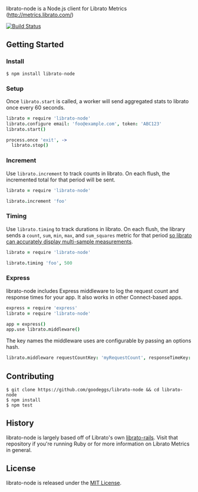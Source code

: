 librato-node is a Node.js client for Librato Metrics (http://metrics.librato.com/)

[![Build Status](https://travis-ci.org/goodeggs/librato-node.png)](https://travis-ci.org/goodeggs/librato-node)

Getting Started
---------------

### Install

    $ npm install librato-node

### Setup

Once `librato.start` is called, a worker will send aggregated stats to librato once every 60 seconds.

``` coffee
librato = require 'librato-node'
librato.configure email: 'foo@example.com', token: 'ABC123'
librato.start()

process.once 'exit', ->
  librato.stop()
```

### Increment

Use `librato.increment` to track counts in librato.  On each flush, the incremented total for that period will be sent.

``` coffee
librato = require 'librato-node'

librato.increment 'foo'
```

### Timing

Use `librato.timing` to track durations in librato.
On each flush, the library sends a `count`, `sum`, `min`, `max`, and `sum_squares` metric for that period
[so librato can accurately display multi-sample measurements](http://dev.librato.com/v1/post/metrics#gauge_specific).

``` coffee
librato = require 'librato-node'

librato.timing 'foo', 500
```

### Express

librato-node includes Express middleware to log the request count and response times for your app.  It also works in other Connect-based apps.

``` coffee
express = require 'express'
librato = require 'librato-node'

app = express()
app.use librato.middleware()
```

The key names the middleware uses are configurable by passing an options hash.

``` coffee
librato.middleware requestCountKey: 'myRequestCount', responseTimeKey: 'myResponseTime'
```

Contributing
-------------

```
$ git clone https://github.com/goodeggs/librato-node && cd librato-node
$ npm install
$ npm test
```

History
-------

librato-node is largely based off of Librato's own [librato-rails](https://github.com/librato/librato-rails).  Visit that repository if you're running Ruby or for more information on Librato Metrics in general.

License
-------

librato-node is released under the [MIT License](http://www.opensource.org/licenses/MIT).

